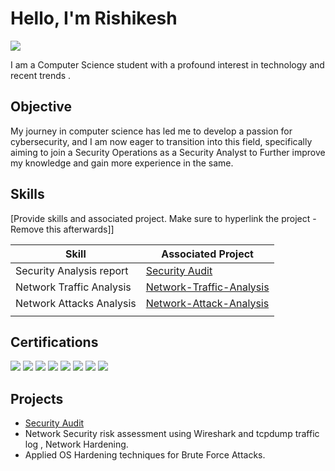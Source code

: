 # Hello, I'm Rishikesh 
<a href="https://www.linkedin.com/in/rishikesh-pednekar-3184091b6/"><img src="https://img.shields.io/badge/-LinkedIn-0072b1?&style=for-the-badge&logo=linkedin&logoColor=white" /></a>


I am a Computer Science student with a profound interest in technology and recent trends .

## Objective

My journey in computer science has led me to develop a passion for cybersecurity, and I am now eager to transition into this field, specifically aiming to join a Security Operations as a Security Analyst to Further improve my knowledge and gain more experience in the same.

## Skills
[Provide skills and associated project. Make sure to hyperlink the project - Remove this afterwards]]

| Skill                                         | Associated Project         |
|-----------------------------------------------|----------------------------|
| Security Analysis report               | <a href="https://github.com/rishikesh737/SecurityAudit/tree/main">Security Audit </a>|
| Network Traffic Analysis               | <a href="https://github.com/rishikesh737/Network-Traffic-Analysis/tree/main">Network-Traffic-Analysis </a>|
| Network Attacks Analysis               | <a href="https://github.com/rishikesh737/Network-Attack-Analysis/tree/main">Network-Attack-Analysis </a> |
|                                        |                 |


## Certifications

<div>
<a href="https://coursera.org/share/4eaa9bec4dc43c55d409c4bcdaebc6c9"><img src="https://img.shields.io/badge/-coursera:Networks and Network Security-0072b1?&style=for-the-badge&logo=coursera&logoColor=white" /></a>
<a href="https://coursera.org/share/0256f56490b2fa706436d2750fc1a495"><img src="https://img.shields.io/badge/-coursera:Manage Security Risks-0072b1?&style=for-the-badge&logo=coursera&logoColor=white" /></a>
<a href="https://coursera.org/share/29267f4dab5c7ccb1858fae1d8d3c886"><img src="https://img.shields.io/badge/-coursera:Foundations of Cybersecurity-0072b1?&style=for-the-badge&logo=coursera&logoColor=white" /></a>
<a href="https://www.linkedin.com/learning/certificates/c5408ad599fa57da2348d870ac0ee7a3dc645ea7f59ee11275425e148e0d016e?trk=share_certificate"><img src="https://img.shields.io/badge/-linkedIn learning:The Cybersecurity Threat Landscape-0046b1?&style=for-the-badge&logo=linkedin&logoColor=white" /></a>
<a href="https://www.linkedin.com/learning/certificates/0f62567c7af53b37ce6501c5a4a3c14ba0e37193b294f0ed1eb787836545f93a?trk=share_certificate"><img src="https://img.shields.io/badge/-linkedIn learning:Cybersecurity Terminology-0046b1?&style=for-the-badge&logo=linkedin&logoColor=white" /></a>
<a href="https://www.linkedin.com/learning/certificates/57e7309a470ee074a047858ab8a5ecabda67f2abd7bfe1761ed6081a5a6ac6c9?trk=share_certificate"><img src="https://img.shields.io/badge/-linkedIn learning:Cybersecurity Foundations-0046b1?&style=for-the-badge&logo=linkedin&logoColor=white" /></a>
<a href="https://www.linkedin.com/learning/certificates/41357eff1fc0dfbcc3aec7cdd3df1a4fdafb7e4c3c21d316de43e308c1272195?trk=share_certificate"><img src="https://img.shields.io/badge/-linkedIn learning:Microsoft Copilot for Security-0046b1?&style=for-the-badge&logo=linkedin&logoColor=white" /></a>
<a href="https://www.linkedin.com/learning/certificates/34fd1526c2b0d493ebea4ee62fa591d13cebd08a35fae8abae5fc5630fa7ecb7?trk=share_certificate"><img src="https://img.shields.io/badge/-Microsoft and LinkedIn:Career Essentials in Cybersecurity-0046b1?&style=for-the-badge&logo=linkedin&logoColor=white" /></a>









</div>

## Projects
- <a href="https://github.com/rishikesh737/SecurityAudit/tree/main">Security Audit </a>
- Network Security risk assessment using Wireshark and tcpdump traffic log , Network Hardening.
- Applied OS Hardening techniques for Brute Force Attacks.
